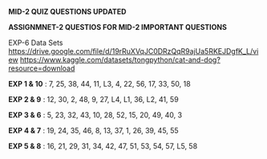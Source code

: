 **MID-2 QUIZ QUESTIONS UPDATED**


**ASSIGNMNET-2 QUESTIOS  FOR MID-2 IMPORTANT QUESTIONS** 



EXP-6 Data Sets
https://drive.google.com/file/d/19rRuXVqJC0DRzQqR9ajUa5RKEJDgfK_L/view
https://www.kaggle.com/datasets/tongpython/cat-and-dog?resource=download

**EXP 1 & 10** : 7, 25, 38, 44, 11, L3, 4, 22, 56, 17, 33, 50, 18


**EXP 2 & 9** : 12, 30, 2, 48, 9, 27, L4, L1, 36, L2, 41, 59


**EXP 3 & 6** : 5, 23, 32, 43, 10, 28, 52, 15, 20, 49, 40, 3


**EXP 4 & 7** : 19, 24, 35, 46, 8, 13, 37, 1, 26, 39, 45, 55


**EXP 5 & 8** : 16, 21, 29, 31, 34, 42, 47, 51, 53, 54, 57, L5, 58
